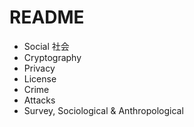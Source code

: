 # README

- Social 社会
- Cryptography
- Privacy
- License
- Crime
- Attacks
- Survey, Sociological & Anthropological